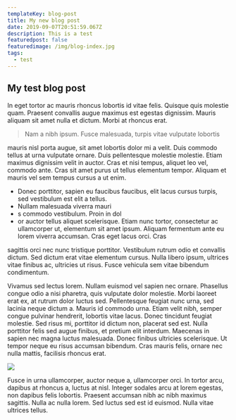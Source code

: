 ```yaml
---
templateKey: blog-post
title: My new blog post
date: 2019-09-07T20:51:59.067Z
description: This is a test
featuredpost: false
featuredimage: /img/blog-index.jpg
tags:
  - test
---
```

## My test blog post

In eget tortor ac mauris rhoncus lobortis id vitae felis. Quisque quis molestie quam. Praesent convallis augue maximus est egestas dignissim. Mauris aliquam sit amet nulla et dictum. Morbi at rhoncus erat. 

> Nam a nibh ipsum. Fusce malesuada, turpis vitae vulputate lobortis

mauris nisl porta augue, sit amet lobortis dolor mi a velit. Duis commodo tellus at urna vulputate ornare. Duis pellentesque molestie molestie. Etiam maximus dignissim velit in auctor. Cras et nisi tempus, aliquet leo vel, commodo ante. Cras sit amet purus ut tellus elementum tempor. Aliquam et mauris vel sem tempus cursus a ut enim.

* Donec porttitor, sapien eu faucibus faucibus, elit lacus cursus turpis, sed vestibulum est elit a tellus.
* Nullam malesuada viverra mauri
* s commodo vestibulum. Proin in dol
* or auctor tellus aliquet scelerisque. Etiam nunc tortor, consectetur ac ullamcorper ut, elementum sit amet ipsum. Aliquam fermentum ante eu lorem viverra accumsan. Cras eget lacus orci. Cras 

sagittis orci nec nunc tristique porttitor. Vestibulum rutrum odio et convallis dictum. Sed dictum erat vitae elementum cursus. Nulla libero ipsum, ultrices vitae finibus ac, ultricies ut risus. Fusce vehicula sem vitae bibendum condimentum.

Vivamus sed lectus lorem. Nullam euismod vel sapien nec ornare. Phasellus congue odio a nisi pharetra, quis vulputate dolor molestie. Morbi laoreet erat ex, at rutrum dolor luctus sed. Pellentesque feugiat nunc urna, sed lacinia neque dictum a. Mauris id commodo urna. Etiam velit nibh, semper congue pulvinar hendrerit, lobortis vitae lacus. Donec tincidunt feugiat molestie. Sed risus mi, porttitor id dictum non, placerat sed est. Nulla porttitor felis sed augue finibus, et pretium elit interdum. Maecenas in sapien nec magna luctus malesuada. Donec finibus ultricies scelerisque. Ut tempor neque eu risus accumsan bibendum. Cras mauris felis, ornare nec nulla mattis, facilisis rhoncus erat.

![](/img/products-grid2.jpg)

Fusce in urna ullamcorper, auctor neque a, ullamcorper orci. In tortor arcu, dapibus at rhoncus a, luctus at nisl. Integer sodales arcu at lorem egestas, non dapibus felis lobortis. Praesent accumsan nibh ac nibh maximus sagittis. Nulla ac nulla lorem. Sed luctus sed est id euismod. Nulla vitae ultrices tellus.
